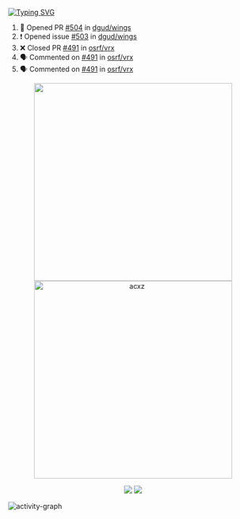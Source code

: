 [![Typing SVG](https://readme-typing-svg.herokuapp.com?size=16&color=AFFFA3&multiline=true&height=75&lines=contributing+to+robotics%2Faerospace%2Fml%2Fgpu+software;packaging+it+for+archlinux;ricer)](https://git.io/typing-svg)

<!--START_SECTION:activity-->
1. 💪 Opened PR [#504](https://github.com/dgud/wings/pull/504) in [dgud/wings](https://github.com/dgud/wings)
2. ❗️ Opened issue [#503](https://github.com/dgud/wings/issues/503) in [dgud/wings](https://github.com/dgud/wings)
3. ❌ Closed PR [#491](https://github.com/osrf/vrx/pull/491) in [osrf/vrx](https://github.com/osrf/vrx)
4. 🗣 Commented on [#491](https://github.com/osrf/vrx/issues/491) in [osrf/vrx](https://github.com/osrf/vrx)
5. 🗣 Commented on [#491](https://github.com/osrf/vrx/issues/491) in [osrf/vrx](https://github.com/osrf/vrx)
<!--END_SECTION:activity-->

<p align="center">
  <img width="400em" src=https://github-readme-stats.vercel.app/api?username=acxz&include_all_commits=true&show_icons=true />
  <img width="400em" src="https://github-readme-streak-stats.herokuapp.com/?user=acxz&" alt="acxz" />
</p>

<p align="center">
  <img src=https://github-readme-stats.vercel.app/api/top-langs/?username=acxz&layout=compact />
  <img src=https://github-profile-trophy.vercel.app/?username=acxz&row=2&column=4 />
</p>

![activity-graph](https://activity-graph.herokuapp.com/graph?username=acxz&theme=aqua)
